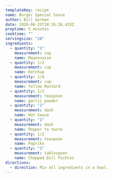 ```yaml
---
templateKey: recipe
name: Burger Special Sauce
author: Bill Gorman
date: 2020-06-23T18:16:26.433Z
preptime: 5 minutes
cooktime: ""
servingsize: "20"
ingredients:
  - quantity: "1"
    measurement: cup
    name: Mayonnaise
  - quantity: 1/2
    measurement: cup
    name: Ketchup
  - quantity: 1/4
    measurement: cup
    name: Yellow Mustard
  - quantity: 1/2
    measurement: teaspoon
    name: garlic powder
  - quantity: "1"
    measurement: dash
    name: Hot Sauce
  - quantity: "1"
    measurement: dash
    name: Pepper to taste
  - quantity: 1/2
    measurement: teaspoon
    name: Paprika
  - quantity: "1"
    measurement: tablespoon
    name: Chopped Dill Pickles
directions:
  - direction: Mix all ingredients in a bowl.
---
```

